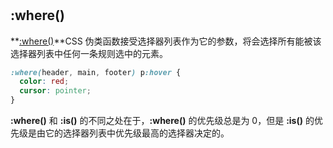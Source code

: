 #

## :where()

**[:where()](https://developer.mozilla.org/zh-CN/docs/Web/CSS/:where)**CSS 伪类函数接受选择器列表作为它的参数，将会选择所有能被该选择器列表中任何一条规则选中的元素。

```css
:where(header, main, footer) p:hover {
  color: red;
  cursor: pointer;
}
```

**:where()** 和 **:is()** 的不同之处在于，**:where()** 的优先级总是为 0，但是 **:is()** 的优先级是由它的选择器列表中优先级最高的选择器决定的。
